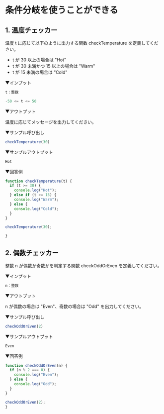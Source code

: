 # 条件分岐を使うことができる

## 1. 温度チェッカー

温度 t に応じて以下のように出力する関数 checkTemperature を定義してください。

- t が 30 以上の場合は "Hot"
- t が 30 未満かつ 15 以上の場合は "Warm"
- t が 15 未満の場合は "Cold"

▼インプット

```js
t：整数

-50 <= t <= 50
```

▼アウトプット

温度に応じてメッセージを出力してください。

▼サンプル呼び出し

```js
checkTemperature(30)
```

▼サンプルアウトプット

```js
Hot
```

▼回答例

```js
function checkTemperature(t) {
  if (t >= 30) {
    console.log("Hot");
  } else if (t >= 15) {
    console.log("Warm");
  } else {
    console.log("Cold");
  }
}

checkTemperature(30);

}
```

## 2. 偶数チェッカー

整数 n が偶数か奇数かを判定する関数 checkOddOrEven を定義してください。

▼インプット

```js
n：整数
```

▼アウトプット

n が偶数の場合は "Even"、奇数の場合は "Odd" を出力してください。

▼サンプル呼び出し

```js
checkOddOrEven(2)
```

▼サンプルアウトプット

```js
Even
```

▼回答例

```js
function checkOddOrEven(n) {
  if (n % 2 === 0) {
    console.log("Even");
  } else {
    console.log("Odd");
  }
}

checkOddOrEven(2);
}
```
